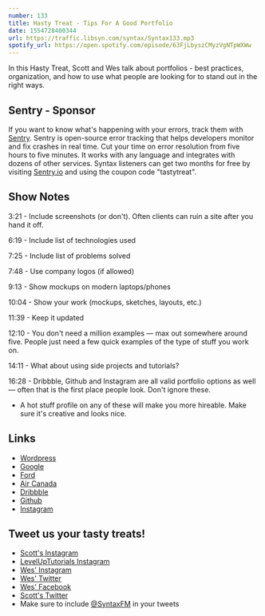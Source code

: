 ```yaml
---
number: 133
title: Hasty Treat - Tips For A Good Portfolio
date: 1554728400344
url: https://traffic.libsyn.com/syntax/Syntax133.mp3
spotify_url: https://open.spotify.com/episode/63FjLbyszCMyzVgNTpWXWw
---
```


In this Hasty Treat, Scott and Wes talk about portfolios - best practices, organization, and how to use what people are looking for to stand out in the right ways.

## Sentry - Sponsor

If you want to know what's happening with your errors, track them with [Sentry](https://sentry.io/). Sentry is open-source error tracking that helps developers monitor and fix crashes in real time. Cut your time on error resolution from five hours to five minutes. It works with any language and integrates with dozens of other services. Syntax listeners can get two months for free by visiting [Sentry.io](https://sentry.io/) and using the coupon code "tastytreat".

## Show Notes

3:21 - Include screenshots (or don't). Often clients can ruin a site after you hand it off.

6:19 - Include list of technologies used

7:25 - Include list of problems solved

7:48 - Use company logos (if allowed)

9:13 - Show mockups on modern laptops/phones

10:04 - Show your work (mockups, sketches, layouts, etc.)

11:39 - Keep it updated

12:10 - You don't need a million examples — max out somewhere around five. People just need a few quick examples of the type of stuff you work on.

14:11 - What about using side projects and tutorials?

16:28 - Dribbble, Github and Instagram are all valid portfolio options as well — often that is the first place people look. Don't ignore these.

* A hot stuff profile on any of these will make you more hireable. Make sure it's creative and looks nice.

## Links
* [Wordpress](https://wordpress.com/)
* [Google](https://www.google.com/)
* [Ford](https://www.ford.com/)
* [Air Canada](https://www.aircanada.com/ca/en/aco/home.html)
* [Dribbble](https://dribbble.com/)
* [Github](https://github.com/)
* [Instagram](https://www.instagram.com/)

## Tweet us your tasty treats!
* [Scott's Instagram](https://www.instagram.com/stolinski/)
* [LevelUpTutorials Instagram](https://www.instagram.com/LevelUpTutorials/)
* [Wes' Instagram](https://www.instagram.com/wesbos/)
* [Wes' Twitter](https://twitter.com/wesbos)
* [Wes' Facebook](https://www.facebook.com/wesbos.developer)
* [Scott's Twitter](https://twitter.com/stolinski)
* Make sure to include [@SyntaxFM](https://twitter.com/SyntaxFM) in your tweets
